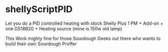 # shellyScriptPID
Let you do a PID controlled heating with stock Shelly Plus 1 PM + Add-on + one DS18B20 + Heating source (mine is 150w old lamp)

This Work mighty fine for those Sourdough Geeks out there who wants to build their own Sourdough Proffer



